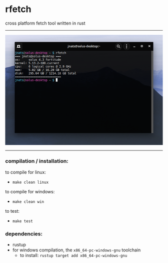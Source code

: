 # rfetch
cross platform fetch tool written in rust

---

![](screenshot.png)

---
### compilation / installation:
to compile for linux:
- `make clean linux`

to compile for windows:
- `make clean win`

to test:
- `make test`

### dependencies:
- rustup
- for windows compilation, the `x86_64-pc-windows-gnu` toolchain
  - to install: `rustup target add x86_64-pc-windows-gnu`
